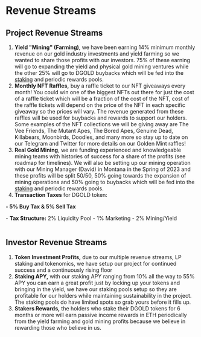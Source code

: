 # Revenue Streams

## Project Revenue Streams

1. **Yield "Mining" (Farming)**, we have been earning 14% minimum monthly revenue on our gold industry investments and yield farming so we wanted to share those profits with our investors. 75% of these earning will go to expanding the yield and physical gold mining ventures while the other 25% will go to DGOLD buybacks which will be fed into the [staking](../supporting-mechanisms/usddgold-staking.md) and periodic rewards pools.
2. **Monthly NFT Raffles,** buy a raffle ticket to our NFT giveaways every month! You could win one of the biggest NFTs out there for just the cost of a raffle ticket which will be a fraction of the cost of the NFT, cost of the raffle tickets will depend on the price of the NFT in each specific giveaway so the prices will vary. The revenue generated from these raffles will be used for buybacks and rewards to support our holders. Some examples of the NFT collections we will be giving away are The Vee Friends, The Mutant Apes, The Bored Apes, Genuine Dead, Killabears, Moonbirds, Doodles, and many more so stay up to date on our Telegram and Twitter for more details on our Golden Mint raffles!
3. **Real Gold Mining**, we are funding experienced and knowledgeable mining teams with histories of success for a share of the profits (see roadmap for timelines). We will also be setting up our mining operation with our Mining Manager (David) in Montana in the Spring of 2023 and these profits will be split 50/50, 50% going towards the expansion of mining operations and 50% going to buybacks which will be fed into the [staking](../supporting-mechanisms/usddgold-staking.md) and periodic rewards pools.
4. **Transaction Taxes** for DGOLD token:&#x20;

&#x20;         **- 5% Buy Tax & 5% Sell Tax**&#x20;

&#x20;         \- **Tax Structure:** 2% Liquidity Pool - 1% Marketing - 2% Mining/Yield



<figure><img src="../.gitbook/assets/whitepaper.png" alt=""><figcaption></figcaption></figure>

## Investor Revenue Streams

1. **Token Investment Profits,** due to our multiple revenue streams, LP staking and tokenomics, we have setup our project for continued success and a continuously rising floor
2. **Staking APY,** with our staking APY ranging from 10% all the way to 55% APY you can earn a great profit just by locking up your tokens and bringing in the yield, we have our staking pools setup so they are profitable for our holders while maintaining sustainability in the project. The staking pools do have limited spots so grab yours before it fills up.
3. **Stakers Rewards,** the holders who stake their DGOLD tokens for 6 months or more will earn passive income rewards in ETH periodically from the yield farming and gold mining profits because we believe in rewarding those who believe in us.



<figure><img src="../.gitbook/assets/whitepaper2 (1).png" alt=""><figcaption></figcaption></figure>
